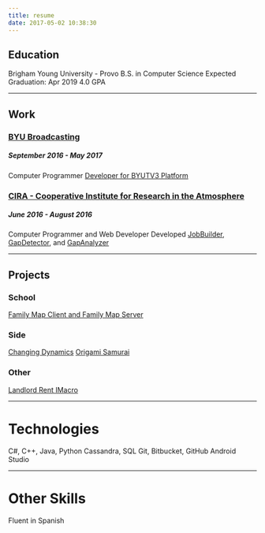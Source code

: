 ```yaml
---
title: resume
date: 2017-05-02 10:38:30
---
```



## Education
Brigham Young University - Provo
B.S. in Computer Science
Expected Graduation: Apr 2019
4.0 GPA

***

## Work
### [BYU Broadcasting](/2017/05/02/BYUBroadCasting/)

##### September 2016 - May 2017 
Computer Programmer
[Developer for BYUTV3 Platform](/2017/05/02/BYUTV/)

### [CIRA - Cooperative Institute for Research in the Atmosphere](/2017/05/02/CIRA/)
##### June 2016 - August 2016
Computer Programmer and Web Developer
Developed [JobBuilder](/2017/05/04/JobBuilder/), [GapDetector](/2017/05/04/GapDetector/), and [GapAnalyzer](/2017/05/04/GapAnalyzer/)

***

## Projects

### School 
[Family Map Client and Family Map Server](/2017/05/04/FamilyMap/)


### Side 
[Changing Dynamics](/2017/05/04/ChangingDynamics/)
[Origami Samurai](/2017/05/04/OrigamiSamurai/)

### Other
[Landlord Rent IMacro](/2017/05/04/LandlordImacro/)

***

# Technologies
C#, C++, Java, Python
Cassandra, SQL
Git, Bitbucket, GitHub
Android Studio

***

# Other Skills
Fluent in Spanish


